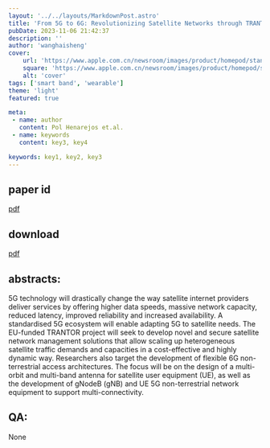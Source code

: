 ```yaml
---
layout: '../../layouts/MarkdownPost.astro'
title: 'From 5G to 6G: Revolutionizing Satellite Networks through TRANTOR Foundation'
pubDate: 2023-11-06 21:42:37
description: ''
author: 'wanghaisheng'
cover:
    url: 'https://www.apple.com.cn/newsroom/images/product/homepod/standard/Apple-HomePod-hero-230118_big.jpg.large_2x.jpg'
    square: 'https://www.apple.com.cn/newsroom/images/product/homepod/standard/Apple-HomePod-hero-230118_big.jpg.large_2x.jpg'
    alt: 'cover'
tags: ['smart band', 'wearable'] 
theme: 'light'
featured: true

meta:
 - name: author
   content: Pol Henarejos et.al.
 - name: keywords
   content: key3, key4

keywords: key1, key2, key3
---
```


## paper id
[pdf](2311.01055v1)
## download
[pdf]([2311.01055v1](http://arxiv.org/abs/2311.01055v1))
## abstracts:
5G technology will drastically change the way satellite internet providers deliver services by offering higher data speeds, massive network capacity, reduced latency, improved reliability and increased availability. A standardised 5G ecosystem will enable adapting 5G to satellite needs. The EU-funded TRANTOR project will seek to develop novel and secure satellite network management solutions that allow scaling up heterogeneous satellite traffic demands and capacities in a cost-effective and highly dynamic way. Researchers also target the development of flexible 6G non-terrestrial access architectures. The focus will be on the design of a multi-orbit and multi-band antenna for satellite user equipment (UE), as well as the development of gNodeB (gNB) and UE 5G non-terrestrial network equipment to support multi-connectivity.
## QA:
None
